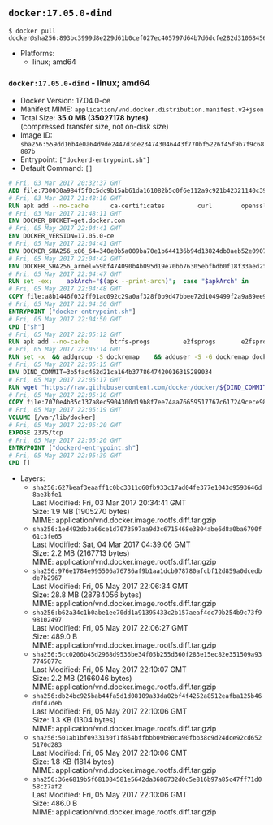 ## `docker:17.05.0-dind`

```console
$ docker pull docker@sha256:893bc3999d8e229d61b0cef027ec405797d64b7d6dcfe282d31068456ef942d6
```

-	Platforms:
	-	linux; amd64

### `docker:17.05.0-dind` - linux; amd64

-	Docker Version: 17.04.0-ce
-	Manifest MIME: `application/vnd.docker.distribution.manifest.v2+json`
-	Total Size: **35.0 MB (35027178 bytes)**  
	(compressed transfer size, not on-disk size)
-	Image ID: `sha256:559dd16b4e0a64d9de2447d3de234743046443f770bf5226f45f9b7f9c68887b`
-	Entrypoint: `["dockerd-entrypoint.sh"]`
-	Default Command: `[]`

```dockerfile
# Fri, 03 Mar 2017 20:32:37 GMT
ADD file:730030a984f5f0c5dc9b15ab61da161082b5c0f6e112a9c921b42321140c3927 in / 
# Fri, 03 Mar 2017 21:48:10 GMT
RUN apk add --no-cache 		ca-certificates 		curl 		openssl
# Fri, 03 Mar 2017 21:48:11 GMT
ENV DOCKER_BUCKET=get.docker.com
# Fri, 05 May 2017 22:04:41 GMT
ENV DOCKER_VERSION=17.05.0-ce
# Fri, 05 May 2017 22:04:41 GMT
ENV DOCKER_SHA256_x86_64=340e0b5a009ba70e1b644136b94d13824db0aeb52e09071410f35a95d94316d9
# Fri, 05 May 2017 22:04:42 GMT
ENV DOCKER_SHA256_armel=59bf474090b4b095d19e70bb76305ebfbdb0f18f33aed2fccd16003e500ed1b7
# Fri, 05 May 2017 22:04:47 GMT
RUN set -ex; 	apkArch="$(apk --print-arch)"; 	case "$apkArch" in 		x86_64) dockerArch=x86_64 ;; 		armhf) dockerArch=armel ;; 		*) echo >&2 "error: unknown Docker static binary arch $apkArch"; exit 1 ;; 	esac; 	curl -fSL "https://${DOCKER_BUCKET}/builds/Linux/${dockerArch}/docker-${DOCKER_VERSION}.tgz" -o docker.tgz; 	sha256="DOCKER_SHA256_${dockerArch}"; sha256="$(eval "echo \$${sha256}")"; 	echo "${sha256} *docker.tgz" | sha256sum -c -; 	tar -xzvf docker.tgz; 	mv docker/* /usr/local/bin/; 	rmdir docker; 	rm docker.tgz; 	docker -v
# Fri, 05 May 2017 22:04:48 GMT
COPY file:a8b1446f032ff01ac092c29a0af328f0b9d47bbee72d1049499f2a9a89ee988a in /usr/local/bin/ 
# Fri, 05 May 2017 22:04:50 GMT
ENTRYPOINT ["docker-entrypoint.sh"]
# Fri, 05 May 2017 22:04:50 GMT
CMD ["sh"]
# Fri, 05 May 2017 22:05:12 GMT
RUN apk add --no-cache 		btrfs-progs 		e2fsprogs 		e2fsprogs-extra 		iptables 		xfsprogs 		xz
# Fri, 05 May 2017 22:05:14 GMT
RUN set -x 	&& addgroup -S dockremap 	&& adduser -S -G dockremap dockremap 	&& echo 'dockremap:165536:65536' >> /etc/subuid 	&& echo 'dockremap:165536:65536' >> /etc/subgid
# Fri, 05 May 2017 22:05:15 GMT
ENV DIND_COMMIT=3b5fac462d21ca164b3778647420016315289034
# Fri, 05 May 2017 22:05:17 GMT
RUN wget "https://raw.githubusercontent.com/docker/docker/${DIND_COMMIT}/hack/dind" -O /usr/local/bin/dind 	&& chmod +x /usr/local/bin/dind
# Fri, 05 May 2017 22:05:18 GMT
COPY file:7070e4b35c137a8ec5904300d19b8f7ee74aa76659517767c617249cece98a4a in /usr/local/bin/ 
# Fri, 05 May 2017 22:05:19 GMT
VOLUME [/var/lib/docker]
# Fri, 05 May 2017 22:05:20 GMT
EXPOSE 2375/tcp
# Fri, 05 May 2017 22:05:20 GMT
ENTRYPOINT ["dockerd-entrypoint.sh"]
# Fri, 05 May 2017 22:05:39 GMT
CMD []
```

-	Layers:
	-	`sha256:627beaf3eaaff1c0bc3311d60fb933c17ad04fe377e1043d9593646d8ae3bfe1`  
		Last Modified: Fri, 03 Mar 2017 20:34:41 GMT  
		Size: 1.9 MB (1905270 bytes)  
		MIME: application/vnd.docker.image.rootfs.diff.tar.gzip
	-	`sha256:1ed492db3a66ce1d7073597aa9d3c6715468e3804abe6d8a0ba6790f61c3fe65`  
		Last Modified: Sat, 04 Mar 2017 04:39:06 GMT  
		Size: 2.2 MB (2167713 bytes)  
		MIME: application/vnd.docker.image.rootfs.diff.tar.gzip
	-	`sha256:976e1784e995506a76786af9b1aa1dcb978780afcbf12d859a0dcedbde7b2967`  
		Last Modified: Fri, 05 May 2017 22:06:34 GMT  
		Size: 28.8 MB (28784056 bytes)  
		MIME: application/vnd.docker.image.rootfs.diff.tar.gzip
	-	`sha256:b62a34c1b0abe1ee70dd1a91395433c2b157aeaf4dc79b254b9c73f998102497`  
		Last Modified: Fri, 05 May 2017 22:06:27 GMT  
		Size: 489.0 B  
		MIME: application/vnd.docker.image.rootfs.diff.tar.gzip
	-	`sha256:5cc0206b45d2968d9536be34f05b255d360f283e15ec82e351509a937745077c`  
		Last Modified: Fri, 05 May 2017 22:10:07 GMT  
		Size: 2.2 MB (2166046 bytes)  
		MIME: application/vnd.docker.image.rootfs.diff.tar.gzip
	-	`sha256:db24bc925bab44fa5d1d08109a33da02bf4f4252a8512eafba125b46d0fd7deb`  
		Last Modified: Fri, 05 May 2017 22:10:06 GMT  
		Size: 1.3 KB (1304 bytes)  
		MIME: application/vnd.docker.image.rootfs.diff.tar.gzip
	-	`sha256:501ab1bf0933130f1f854bffbbb09b90ca90fbb38c9d24dce92cd6525170d283`  
		Last Modified: Fri, 05 May 2017 22:10:06 GMT  
		Size: 1.8 KB (1814 bytes)  
		MIME: application/vnd.docker.image.rootfs.diff.tar.gzip
	-	`sha256:36e6819b5f681084581e5642da3686732d0c5e816b97a85c47ff71d058c27af2`  
		Last Modified: Fri, 05 May 2017 22:10:06 GMT  
		Size: 486.0 B  
		MIME: application/vnd.docker.image.rootfs.diff.tar.gzip
